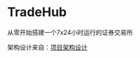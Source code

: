 # TradeHub
从零开始搭建一个7x24小时运行的证券交易所

架构设计来自：[项目架构设计](https://liaoxuefeng.com/books/java/springcloud/architecture/index.html)